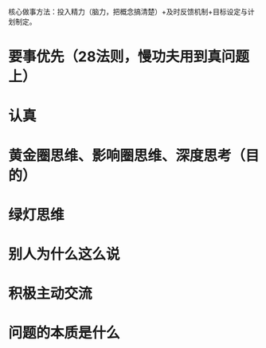 
核心做事方法：投入精力（脑力，把概念搞清楚）+及时反馈机制+目标设定与计划制定。

# 要事优先（28法则，慢功夫用到真问题上）
# 认真
# 黄金圈思维、影响圈思维、深度思考（目的）
# 绿灯思维
# 别人为什么这么说
# 积极主动交流
# 问题的本质是什么
